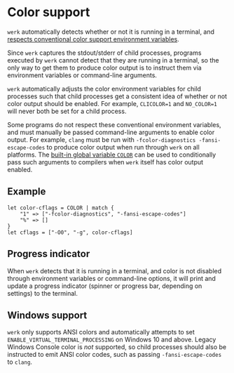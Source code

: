 # Color support

`werk` automatically detects whether or not it is running in a terminal, and
[respects conventional color support environment variables](./env.md).

Since `werk` captures the stdout/stderr of child processes, programs executed by
`werk` cannot detect that they are running in a terminal, so the only way to get
them to produce color output is to instruct them via environment variables or
command-line arguments.

`werk` automatically adjusts the color environment variables for child
processes such that child processes get a consistent idea of whether or not
color output should be enabled. For example, `CLICOLOR=1` and `NO_COLOR=1` will
never both be set for a child process.

Some programs do not respect these conventional environment variables, and must
manually be passed command-line arguments to enable color output. For example,
`clang` must be run with `-fcolor-diagnostics -fansi-escape-codes` to produce
color output when run through `werk` on all platforms. The [built-in global
variable `COLOR`](./language/builtins.md) can be used to conditionally pass such
arguments to compilers when `werk` itself has color output enabled.

## Example

```werk
let color-cflags = COLOR | match {
    "1" => ["-fcolor-diagnostics", "-fansi-escape-codes"]
    "%" => []
}
let cflags = ["-O0", "-g", color-cflags]
```

## Progress indicator

When `werk` detects that it is running in a terminal, and color is not disabled
through environment variables or command-line options, it will print and update
a progress indicator (spinner or progress bar, depending on settings) to the
terminal.

## Windows support

`werk` only supports ANSI colors and automatically attempts to set
`ENABLE_VIRTUAL_TERMINAL_PROCESSING` on Windows 10 and above. Legacy Windows
Console color is _not_ supported, so child processes should also be instructed
to emit ANSI color codes, such as passing `-fansi-escape-codes` to `clang`.
